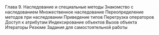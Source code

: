 Глава 9. Наследование и специальные методы
Знакомство с наследованием
Множественное наследование
Переопределение методов при наследовании
Приведение типов
Перегрузка операторов
Доступ к атрибутам
Индексирование объектов
Вызов объекта
Итераторы
Резюме 
Задания для самостоятельной работы 